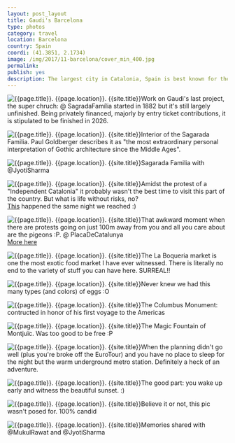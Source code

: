 ```yaml
---
layout: post_layout
title: Gaudi's Barcelona
type: photos
category: travel
location: Barcelona
country: Spain
coordi: (41.3851, 2.1734)
image: /img/2017/11-barcelona/cover_min_400.jpg
permalink:
publish: yes
description: The largest city in Catalonia, Spain is best known for the works of Antoni Gaudí apart from being a major cultural heritage.
---
```

<!-- http://compressjpeg.com -->
<!-- http://compressimage.toolur.com/ 1024, 400-->
<p class="center"><img src="{{site.baseurl}}/img/2017/11-barcelona/cover_min.jpg" alt="{{page.title}}. {{page.location}}. {{site.title}}" title="{{page.title}}">Work on Gaudi's last project, the super chruch: @ SagradaFamília started in 1882 but it's still largely unfinished. Being privately financed, majorly by entry ticket contributions, it is stipulated to be finished in 2026.</p>

<p class="center"><img src="{{site.baseurl}}/img/2017/11-barcelona/1_min.jpg" alt="{{page.title}}. {{page.location}}. {{site.title}}" title="{{page.title}}">Interior of the Sagarada Familia. Paul Goldberger describes it as "the most extraordinary personal interpretation of Gothic architecture since the Middle Ages".</p>

<p class="center"><img src="{{site.baseurl}}/img/2017/11-barcelona/1_1.jpg" alt="{{page.title}}. {{page.location}}. {{site.title}}" title="{{page.title}}">Sagarada Familia with @JyotiSharma</p>

<p class="center"><img src="{{site.baseurl}}/img/2017/11-barcelona/2_min.jpg" alt="{{page.title}}. {{page.location}}. {{site.title}}" title="{{page.title}}">Amidst the protest of a "Independent Catalonia" it probably wasn't the best time to visit this part of the country. But what is life without risks, no?<br><a href="http://www.cbc.ca/news/world/catalonia-march-barcelona-leaders-referendum-release-1.4399182" target="_blank">This</a> happened the same night we reached :)</p>

<p class="center"><img src="{{site.baseurl}}/img/2017/11-barcelona/5_min.jpg" alt="{{page.title}}. {{page.location}}. {{site.title}}" title="{{page.title}}">That awkward moment when there are protests going on just 100m away from you and all you care about are the pigeons :P. @ PlacaDeCatalunya
<br><a href="https://www.instagram.com/p/BbeVqWNh0tI/?taken-by=goelrohan">More here</a></p>

<p class="center"><img src="{{site.baseurl}}/img/2017/11-barcelona/3_min.jpg" alt="{{page.title}}. {{page.location}}. {{site.title}}" title="{{page.title}}">The La Boqueria market is one the most exotic food market I have ever witnessed. There is literally no end to the variety of stuff you can have here. SURREAL!!</p>

<p class="center"><img src="{{site.baseurl}}/img/2017/11-barcelona/4_min.jpg" alt="{{page.title}}. {{page.location}}. {{site.title}}" title="{{page.title}}">Never knew we had this many types (and colors) of eggs :O</p>

<p class="center"><img src="{{site.baseurl}}/img/2017/11-barcelona/6_min.jpg" alt="{{page.title}}. {{page.location}}. {{site.title}}" title="{{page.title}}">The Columbus Monument: contructed in honor of his first voyage to the Americas</p>

<p class="center"><img src="{{site.baseurl}}/img/2017/11-barcelona/7_min.jpg" alt="{{page.title}}. {{page.location}}. {{site.title}}" title="{{page.title}}">The Magic Fountain of Montjuïc. Was too good to be free :P</p>

<p class="center"><img src="{{site.baseurl}}/img/2017/11-barcelona/8_min.jpg" alt="{{page.title}}. {{page.location}}. {{site.title}}" title="{{page.title}}">When the planning didn't go well (plus you're broke off the EuroTour) and you have no place to sleep for the night but the warm underground metro station. Definitely a heck of an adventure.</p>

<p class="center"><img src="{{site.baseurl}}/img/2017/11-barcelona/9_min.jpg" alt="{{page.title}}. {{page.location}}. {{site.title}}" title="{{page.title}}">The good part: you wake up early and witness the beautiful sunset. :)</p>

<p class="center"><img src="{{site.baseurl}}/img/2017/11-barcelona/10_min.jpg" alt="{{page.title}}. {{page.location}}. {{site.title}}" title="{{page.title}}">Believe it or not, this pic wasn't posed for. 100% candid</p>

<p class="center"><img src="{{site.baseurl}}/img/2017/11-barcelona/11_min.jpg" alt="{{page.title}}. {{page.location}}. {{site.title}}" title="{{page.title}}">Memories shared with @MukulRawat and @JyotiSharma</p>
